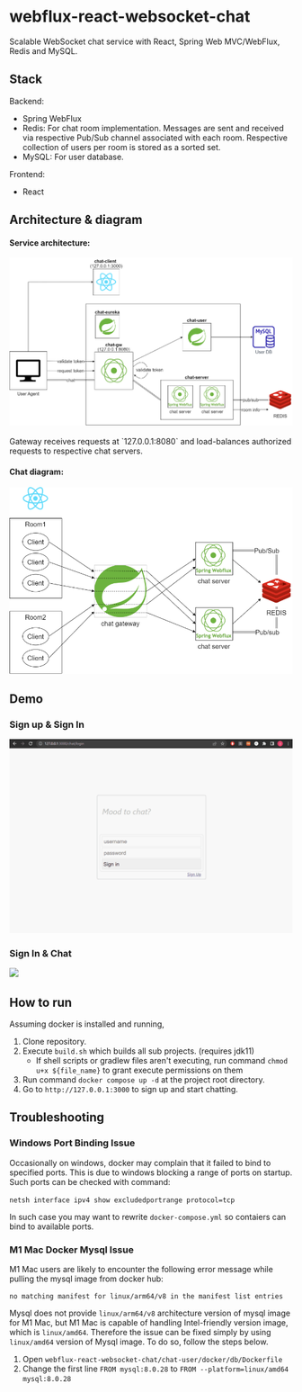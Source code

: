 # webflux-react-websocket-chat
Scalable WebSocket chat service with React, Spring Web MVC/WebFlux, Redis and MySQL.

## Stack

Backend:
- Spring WebFlux
- Redis: For chat room implementation. Messages are sent and received via respective Pub/Sub channel associated with each room. Respective collection of users per room is stored as a sorted set.
- MySQL: For user database.

Frontend:
- React

## Architecture & diagram

#### Service architecture:
<div>
	<img src="https://github.com/ferrarijh/webflux-react-websocket-chat/blob/master/demo/chat-architecture-whole.drawio.png">
</div>
<br/>
Gateway receives requests at `127.0.0.1:8080` and load-balances authorized requests to respective chat servers.

#### Chat diagram:
<div>
	<img src="https://github.com/ferrarijh/webflux-react-websocket-chat/blob/master/demo/chat-architecture-chat.drawio.png">
</div>

## Demo

### Sign up & Sign In
<div>
	<img src="https://github.com/ferrarijh/webflux-react-websocket-chat/blob/master/demo/demo-join-login.gif">
</div>

### Sign In & Chat
<div>
	<img src="https://github.com/ferrarijh/webflux-react-websocket-chat/blob/master/demo/demo-login-chat.gif">
</div>

## How to run
Assuming docker is installed and running,

1. Clone repository.
2. Execute `build.sh` which builds all sub projects. (requires jdk11)
    - If shell scripts or gradlew files aren't executing, run command `chmod u+x ${file_name}` to grant execute permissions on them
3. Run command `docker compose up -d` at the project root directory.
4. Go to `http://127.0.0.1:3000` to sign up and start chatting.

## Troubleshooting

### Windows Port Binding Issue
Occasionally on windows, docker may complain that it failed to bind to specified ports. This is due to windows blocking a range of ports on startup. Such ports can be checked with command:

`netsh interface ipv4 show excludedportrange protocol=tcp`

In such case you may want to rewrite `docker-compose.yml` so contaiers can bind to available ports.

### M1 Mac Docker Mysql Issue
M1 Mac users are likely to encounter the following error message while pulling the mysql image from docker hub:

```
no matching manifest for linux/arm64/v8 in the manifest list entries
```

Mysql does not provide `linux/arm64/v8` architecture version of mysql image for M1 Mac, but M1 Mac is capable of handling Intel-friendly version image, which is `linux/amd64`. Therefore the issue can be fixed simply by using `linux/amd64` version of Mysql image. To do so, follow the steps below.

1. Open `webflux-react-websocket-chat/chat-user/docker/db/Dockerfile`
2. Change the first line `FROM mysql:8.0.28` to `FROM --platform=linux/amd64 mysql:8.0.28`
